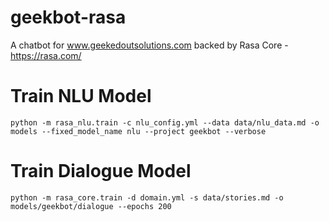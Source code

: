 # geekbot-rasa
A chatbot for www.geekedoutsolutions.com backed by Rasa Core - https://rasa.com/

# Train NLU Model
`python -m rasa_nlu.train -c nlu_config.yml --data data/nlu_data.md -o models --fixed_model_name nlu --project geekbot --verbose`

# Train Dialogue Model
`python -m rasa_core.train -d domain.yml -s data/stories.md -o models/geekbot/dialogue --epochs 200
`
